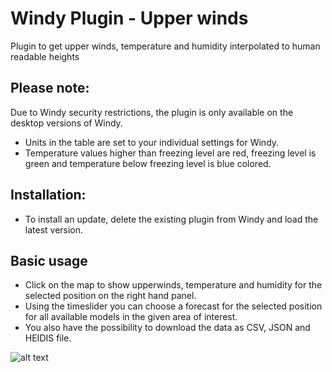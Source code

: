 # Windy Plugin - Upper winds

Plugin to get upper winds, temperature and humidity interpolated to human readable heights

## Please note:

Due to Windy security restrictions, the plugin is only available on the desktop versions of Windy.

* Units in the table are set to your individual settings for Windy.
* Temperature values higher than freezing level are red, freezing level is green and temperature below freezing level is blue colored.


## Installation:

* To install an update, delete the existing plugin from Windy and load the latest version.

## Basic usage

* Click on the map to show upperwinds, temperature and humidity for the selected position on the right hand panel.
* Using the timeslider you can choose a forecast for the selected position for all available models in the given area of interest.
* You also have the possibility to download the data as CSV, JSON and HEIDIS file.



![alt text](screenshot.jpg)
